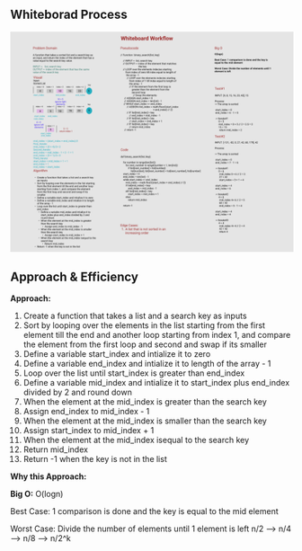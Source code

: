 ## Whiteborad Process

![Whiteboard Workflow](./images/array_binary_search.PNG)

## Approach & Efficiency

**Approach:**
1. Create a function that takes a list and a search key as inputs
3. Sort by looping over the elements in the list starting from the first element till the end and another loop starting from index 1, and compare the element from the first loop and second and swap if its smaller
4. Define a variable start_index and intialize it to zero
5. Define a variable end_index and intialize it to length of the array - 1
6. Loop over the list until start_index is greater than end_index 
7. Define a variable mid_index and intialize it to start_index plus end_index divided by 2 and round down
8. When the element at the mid_index is greater than the search key
9. Assign end_index to mid_index - 1
10. When the element at the mid_index is smaller than the search key
11. Assign start_index to mid_index + 1
12. When the element at the mid_index isequal to the search key
13. Return mid_index
14. Return -1 when the key is not in the list


**Why this Approach:**

**Big O:**
O(logn)

Best Case: 1 comparison is done and the key is equal to the mid element

Worst Case: Divide the number of elements until 1 element is left
n/2 --> n/4 --> n/8 --> n/2^k